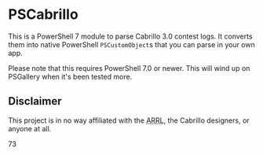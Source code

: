 # PSCabrillo
This is a PowerShell 7 module to parse Cabrillo 3.0 contest logs.  It converts
them into native PowerShell `PSCustomObject`s that you can parse in your own app.

Please note that this requires PowerShell 7.0 or newer.  This will wind up on PSGallery when it's been tested more.

## Disclaimer
This project is in no way affiliated with the <abbr title="American Radio Relay League">ARRL</abbr>,
the Cabrillo designers, or anyone at all.

73
